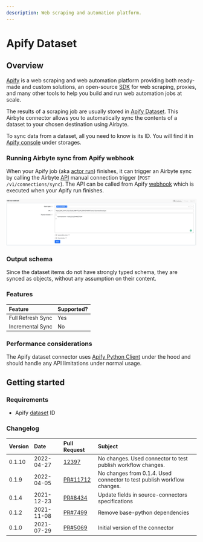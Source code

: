```yaml
---
description: Web scraping and automation platform.
---
```


# Apify Dataset

## Overview

[Apify](https://www.apify.com) is a web scraping and web automation platform providing both ready-made and custom solutions, an open-source [SDK](https://sdk.apify.com/) for web scraping, proxies, and many other tools to help you build and run web automation jobs at scale.

The results of a scraping job are usually stored in [Apify Dataset](https://docs.apify.com/storage/dataset). This Airbyte connector allows you to automatically sync the contents of a dataset to your chosen destination using Airbyte.

To sync data from a dataset, all you need to know is its ID. You will find it in [Apify console](https://my.apify.com/) under storages.

### Running Airbyte sync from Apify webhook

When your Apify job \(aka [actor run](https://docs.apify.com/actors/running)\) finishes, it can trigger an Airbyte sync by calling the Airbyte [API](https://airbyte-public-api-docs.s3.us-east-2.amazonaws.com/rapidoc-api-docs.html#post-/v1/connections/sync) manual connection trigger \(`POST /v1/connections/sync`\). The API can be called from Apify [webhook](https://docs.apify.com/webhooks) which is executed when your Apify run finishes.

![](../../.gitbook/assets/apify_trigger_airbyte_connection.png)

### Output schema

Since the dataset items do not have strongly typed schema, they are synced as objects, without any assumption on their content.

### Features

| Feature | Supported? |
| :--- | :--- |
| Full Refresh Sync | Yes |
| Incremental Sync | No |

### Performance considerations

The Apify dataset connector uses [Apify Python Client](https://docs.apify.com/apify-client-python) under the hood and should handle any API limitations under normal usage.

## Getting started

### Requirements

* Apify [dataset](https://docs.apify.com/storage/dataset) ID

### Changelog

| Version | Date | Pull Request | Subject |
| :--- | :--- | :--- | :--- |
| 0.1.10 | 2022-04-27 | [12397](https://github.com/airbytehq/airbyte/pull/12397) | No changes. Used connector to test publish workflow changes. |
| 0.1.9 | 2022-04-05 | [PR\#11712](https://github.com/airbytehq/airbyte/pull/11712) | No changes from 0.1.4. Used connector to test publish workflow changes. |
| 0.1.4 | 2021-12-23 | [PR\#8434](https://github.com/airbytehq/airbyte/pull/8434) | Update fields in source-connectors specifications |
| 0.1.2 | 2021-11-08 | [PR\#7499](https://github.com/airbytehq/airbyte/pull/7499) | Remove base-python dependencies |
| 0.1.0 | 2021-07-29 | [PR\#5069](https://github.com/airbytehq/airbyte/pull/5069) | Initial version of the connector |

